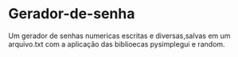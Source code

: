 # Gerador-de-senha
Um gerador de senhas numericas escritas e diversas,salvas em um arquivo.txt com a aplicação das biblioecas pysimplegui e random.
